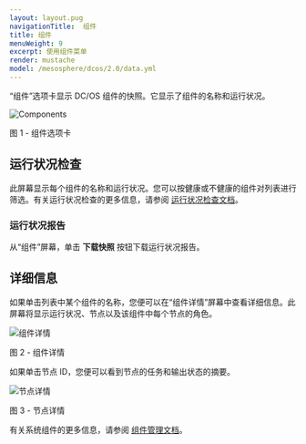 ```yaml
---
layout: layout.pug
navigationTitle:  组件
title: 组件
menuWeight: 9
excerpt: 使用组件菜单
render: mustache
model: /mesosphere/dcos/2.0/data.yml
---
```


“组件”选项卡显示 DC/OS 组件的快照。它显示了组件的名称和运行状况。

![Components](/mesosphere/dcos/2.0/img/GUI-Components-Main_View.png)

图 1 - 组件选项卡

## 运行状况检查

此屏幕显示每个组件的名称和运行状况。您可以按健康或不健康的组件对列表进行筛选。有关运行状况检查的更多信息，请参阅 [运行状况检查文档](/mesosphere/dcos/2.0/deploying-services/creating-services/health-checks/)。

### 运行状况报告

从“组件”屏幕，单击 **下载快照** 按钮下载运行状况报告。

## 详细信息 

如果单击列表中某个组件的名称，您便可以在“组件详情”屏幕中查看详细信息。此屏幕将显示运行状况、节点以及该组件中每个节点的角色。

![组件详情](/mesosphere/dcos/2.0/img/GUI-Components-Detail.png)

图 2 - 组件详情

如果单击节点 ID，您便可以看到节点的任务和输出状态的摘要。

![节点详情](/mesosphere/dcos/2.0/img/GUI-Components-Detail-2.png)

图 3 - 节点详情

有关系统组件的更多信息，请参阅 [组件管理文档](/mesosphere/dcos/2.0/administering-clusters/component-management/)。
